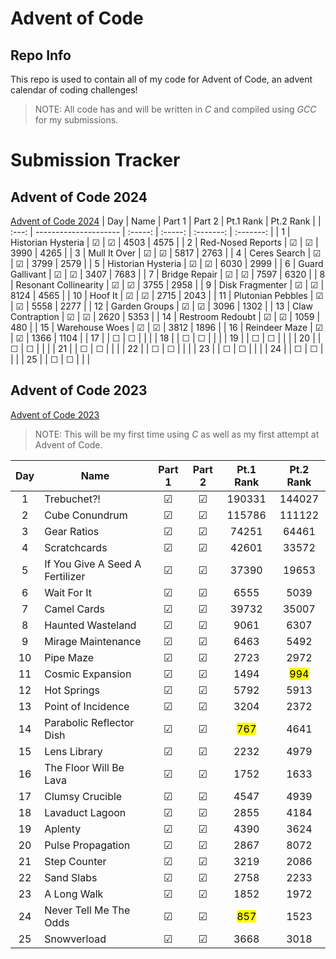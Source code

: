 # Advent of Code
## Repo Info

This repo is used to contain all of my code for Advent of Code, an advent calendar of coding challenges!

> NOTE: All code has and will be written in *C* and compiled using *GCC* for my submissions.

# Submission Tracker
## Advent of Code 2024
[Advent of Code 2024](https://adventofcode.com/2024)
|  Day  | Name                  | Part 1  | Part 2  | Pt.1 Rank | Pt.2 Rank |
| :---: | --------------------- | :-----: | :-----: | :-------: | :-------: |
|   1   | Historian Hysteria    | &#9745; | &#9745; |   4503    |   4575    |
|   2   | Red-Nosed Reports     | &#9745; | &#9745; |   3990    |   4265    |
|   3   | Mull It Over          | &#9745; | &#9745; |   5817    |   2763    |
|   4   | Ceres Search          | &#9745; | &#9745; |   3799    |   2579    |
|   5   | Historian Hysteria    | &#9745; | &#9745; |   6030    |   2999    |
|   6   | Guard Gallivant       | &#9745; | &#9745; |   3407    |   7683    |
|   7   | Bridge Repair         | &#9745; | &#9745; |   7597    |   6320    |
|   8   | Resonant Collinearity | &#9745; | &#9745; |   3755    |   2958    |
|   9   | Disk Fragmenter       | &#9745; | &#9745; |   8124    |   4565    |
|  10   | Hoof It               | &#9745; | &#9745; |   2715    |   2043    |
|  11   | Plutonian Pebbles     | &#9745; | &#9745; |   5558    |   2277    |
|  12   | Garden Groups         | &#9745; | &#9745; |   3096    |   1302    |
|  13   | Claw Contraption      | &#9745; | &#9745; |   2620    |   5353    |
|  14   | Restroom Redoubt      | &#9745; | &#9745; |   1059    |    480    |
|  15   | Warehouse Woes        | &#9745; | &#9745; |   3812    |   1896    |
|  16   | Reindeer Maze         | &#9745; | &#9745; |   1366    |   1104    |
|  17   |                       | &#9744; | &#9744; |           |           |
|  18   |                       | &#9744; | &#9744; |           |           |
|  19   |                       | &#9744; | &#9744; |           |           |
|  20   |                       | &#9744; | &#9744; |           |           |
|  21   |                       | &#9744; | &#9744; |           |           |
|  22   |                       | &#9744; | &#9744; |           |           |
|  23   |                       | &#9744; | &#9744; |           |           |
|  24   |                       | &#9744; | &#9744; |           |           |
|  25   |                       | &#9744; | &#9744; |           |           |


## Advent of Code 2023
[Advent of Code 2023](https://adventofcode.com/2023)

> NOTE: This will be my first time using *C* as well as my first attempt at Advent of Code.

|  Day  | Name                            | Part 1  | Part 2  |    Pt.1 Rank     |    Pt.2 Rank     |
| :---: | ------------------------------- | :-----: | :-----: | :--------------: | :--------------: |
|   1   | Trebuchet?!                     | &#9745; | &#9745; |      190331      |      144027      |
|   2   | Cube Conundrum                  | &#9745; | &#9745; |      115786      |      111122      |
|   3   | Gear Ratios                     | &#9745; | &#9745; |      74251       |      64461       |
|   4   | Scratchcards                    | &#9745; | &#9745; |      42601       |      33572       |
|   5   | If You Give A Seed A Fertilizer | &#9745; | &#9745; |      37390       |      19653       |
|   6   | Wait For It                     | &#9745; | &#9745; |       6555       |       5039       |
|   7   | Camel Cards                     | &#9745; | &#9745; |      39732       |      35007       |
|   8   | Haunted Wasteland               | &#9745; | &#9745; |       9061       |       6307       |
|   9   | Mirage Maintenance              | &#9745; | &#9745; |       6463       |       5492       |
|  10   | Pipe Maze                       | &#9745; | &#9745; |       2723       |       2972       |
|  11   | Cosmic Expansion                | &#9745; | &#9745; |       1494       | <mark>994</mark> |
|  12   | Hot Springs                     | &#9745; | &#9745; |       5792       |       5913       |
|  13   | Point of Incidence              | &#9745; | &#9745; |       3204       |       2372       |
|  14   | Parabolic Reflector Dish        | &#9745; | &#9745; | <mark>767<mark/> |       4641       |
|  15   | Lens Library                    | &#9745; | &#9745; |       2232       |       4979       |
|  16   | The Floor Will Be Lava          | &#9745; | &#9745; |       1752       |       1633       |
|  17   | Clumsy Crucible                 | &#9745; | &#9745; |       4547       |       4939       |
|  18   | Lavaduct Lagoon                 | &#9745; | &#9745; |       2855       |       4184       |
|  19   | Aplenty                         | &#9745; | &#9745; |       4390       |       3624       |
|  20   | Pulse Propagation               | &#9745; | &#9745; |       2867       |       8072       |
|  21   | Step Counter                    | &#9745; | &#9745; |       3219       |       2086       |
|  22   | Sand Slabs                      | &#9745; | &#9745; |       2758       |       2233       |
|  23   | A Long Walk                     | &#9745; | &#9745; |       1852       |       1972       |
|  24   | Never Tell Me The Odds          | &#9745; | &#9745; | <mark>857<mark/> |       1523       |
|  25   | Snowverload                     | &#9745; | &#9745; |       3668       |       3018       |